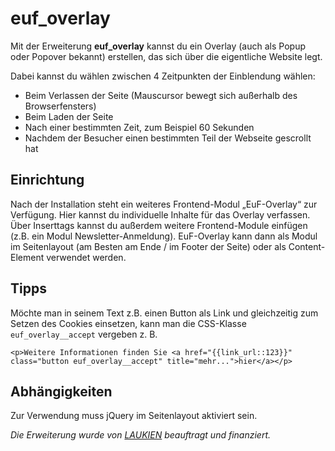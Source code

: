 # euf_overlay
Mit der Erweiterung **euf_overlay** kannst du ein Overlay (auch als Popup oder Popover bekannt) erstellen, das sich über die eigentliche Website legt.

Dabei kannst du wählen zwischen 4 Zeitpunkten der Einblendung wählen:
- Beim Verlassen der Seite (Mauscursor bewegt sich außerhalb des Browserfensters)
- Beim Laden der Seite
- Nach einer bestimmten Zeit, zum Beispiel 60 Sekunden
- Nachdem der Besucher einen bestimmten Teil der Webseite gescrollt hat

## Einrichtung
Nach der Installation steht ein weiteres Frontend-Modul „EuF-Overlay“ zur Verfügung. Hier kannst du individuelle Inhalte für das Overlay verfassen. Über Inserttags kannst du außerdem weitere Frontend-Module einfügen (z.B. ein Modul Newsletter-Anmeldung). EuF-Overlay kann dann als Modul im Seitenlayout (am Besten am Ende / im Footer der Seite) oder als Content-Element verwendet werden.

## Tipps
Möchte man in seinem Text z.B. einen Button als Link und gleichzeitig zum Setzen des Cookies einsetzen, kann man die CSS-Klasse `euf_overlay__accept` vergeben z. B. 

```
<p>Weitere Informationen finden Sie <a href="{{link_url::123}}" class="button euf_overlay__accept" title="mehr...">hier</a></p>
```

## Abhängigkeiten
Zur Verwendung muss jQuery im Seitenlayout aktiviert sein.

*Die Erweiterung wurde von [LAUKIEN](http://www.laukien.de/) beauftragt und finanziert.*
